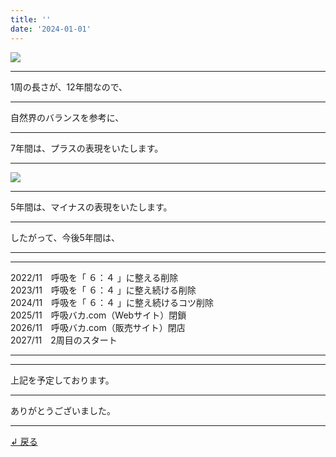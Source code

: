 ```yaml
---
title: ''
date: '2024-01-01'
---
```

![](/images/0-1.png)
***
1周の長さが、12年間なので、
***
自然界のバランスを参考に、
***
7年間は、プラスの表現をいたします。
***
![](/images/0-1_.png)
***
5年間は、マイナスの表現をいたします。
***
したがって、今後5年間は、
***
***
2022/11　呼吸を「 ６：４ 」に整える削除  
2023/11　呼吸を「 ６：４ 」に整え続ける削除  
2024/11　呼吸を「 ６：４ 」に整え続けるコツ削除  
2025/11　呼吸バカ.com（Webサイト）閉鎖  
2026/11　呼吸バカ.com（販売サイト）閉店  
2027/11　2周目のスタート
***
***
上記を予定しております。
***
ありがとうございました。
***
[ ↲ 戻る ](https://01234567890.thebase.in/about)
